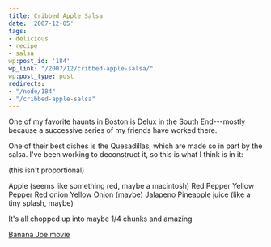 ```yaml
---
title: Cribbed Apple Salsa
date: '2007-12-05'
tags:
- delicious
- recipe
- salsa
wp:post_id: '184'
wp_link: "/2007/12/cribbed-apple-salsa/"
wp:post_type: post
redirects:
- "/node/184"
- "/cribbed-apple-salsa"
---
```


One of my favorite haunts in Boston is Delux in the South End---mostly because a successive series of my friends have worked there.

One of their best dishes is the Quesadillas, which are made so in part by the salsa. I've been working to deconstruct it, so this is what I think is in it:

(this isn't proportional)

Apple (seems like something red, maybe a macintosh)
Red Pepper
Yellow Pepper
Red onion
Yellow Onion (maybe)
Jalapeno
Pineapple juice (like a tiny splash, maybe)

It's all chopped up into maybe 1/4 chunks and amazing

[Banana Joe movie](http://www.iucn-tftsg.org/?banana_joe)
